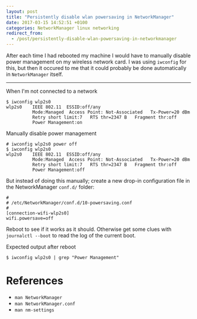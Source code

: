 ```yaml
---
layout: post
title: "Persistently disable wlan powersaving in NetworkManager"
date: 2017-03-15 14:52:51 +0100
categories: NetworkManager linux networking
redirect_from:
  - /post/persistently-disable-wlan-powersaving-in-networkmanager
---
```


After each time I had rebooted my machine I would have to manually disable power management on my wireless network card. I was using `iwconfig` for this, but then it occured to me that it could probably be done automatically in `NetworkManager` itself.

---

When I'm not connected to a network

    $ iwconfig wlp2s0
    wlp2s0    IEEE 802.11  ESSID:off/any  
              Mode:Managed  Access Point: Not-Associated   Tx-Power=20 dBm   
              Retry short limit:7   RTS thr=2347 B   Fragment thr:off
              Power Management:on

Manually disable power management

    # iwconfig wlp2s0 power off
    $ iwconfig wlp2s0
    wlp2s0    IEEE 802.11  ESSID:off/any  
              Mode:Managed  Access Point: Not-Associated   Tx-Power=20 dBm   
              Retry short limit:7   RTS thr=2347 B   Fragment thr:off
              Power Management:off

But instead of doing this manually; create a new drop-in configuration file in the NetworkManager `conf.d/` folder:

    #
    # /etc/NetworkManager/conf.d/10-powersaving.conf
    #
    [connection-wifi-wlp2s0]
    wifi.powersave=off

Reboot to see if it works as it should. Otherwise get some clues with `journalctl --boot` to read the log of the current boot.

Expected output after reboot

    $ iwconfig wlp2s0 | grep "Power Management"

# References

- `man NetworkManager`
- `man NetworkManager.conf`
- `man nm-settings`